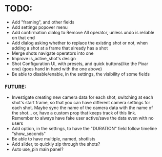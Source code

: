 # TODO:
- Add "framing", and other fields
- Add settings popover menu
- Add confirmation dialog to Remove All operator, unless undo is reliable on that end
- Add dialog asking whether to replace the existing shot or not, when adding a shot at a frame that already has a shot
- Merge shots navigate operators into one
- Improve is_active_shot's design
- Shot Configuration UI, with presets, and quick buttons(like the Pixar one) (goes hand in hand with the one above)
- Be able to disable/enable, in the settings, the visibility of some fields


### FUTURE:
- Investigate creating new camera data for each shot, switching at each shot's start frame, so that you can have different camera settings for each shot. Maybe sync the name of the camera data with the name of the shot... or, have a custom prop that keeps track of this link. Remember to  always have fake user active/save the data even with no users
- Add option, in the settings, to have the "DURATION" field follow timeline "show_seconds"
- Be able to have multiple, named, shotlists
- Add slider, to quickly zip through the shots?
- Auto use_pin main panel?
